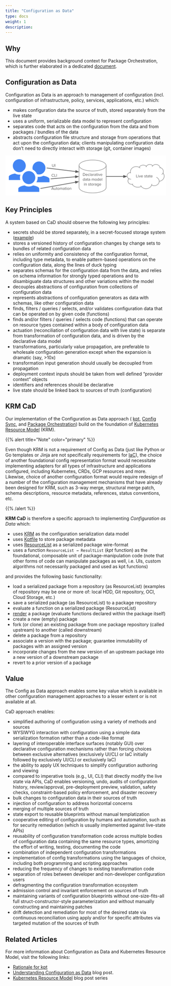 ```yaml
---
title: "Configuration as Data"
type: docs
weight: 1
description: 
---
```


## Why

This document provides background context for Package Orchestration, which is further elaborated in a dedicated
[document](package-orchestration.md).

## Configuration as Data

Configuration as Data is an approach to management of configuration (incl.
configuration of infrastructure, policy, services, applications, etc.) which:

* makes configuration data the source of truth, stored separately from the live
  state
* uses a uniform, serializable data model to represent configuration
* separates code that acts on the configuration from the data and from packages
  / bundles of the data
* abstracts configuration file structure and storage from operations that act
  upon the configuration data; clients manipulating configuration data don’t
  need to directly interact with storage (git, container images)

![CaD Overview](/static/images/porch/CaD-Overview.svg)

## Key Principles

A system based on CaD should observe the following key principles:

* secrets should be stored separately, in a secret-focused storage system
  ([example](https://cloud.google.com/secret-manager))
* stores a versioned history of configuration changes by change sets to bundles
  of related configuration data
* relies on uniformity and consistency of the configuration format, including
  type metadata, to enable pattern-based operations on the configuration data,
  along the lines of duck typing
* separates schemas for the configuration data from the data, and relies on
  schema information for strongly typed operations and to disambiguate data
  structures and other variations within the model
* decouples abstractions of configuration from collections of configuration data
* represents abstractions of configuration generators as data with schemas, like
  other configuration data
* finds, filters / queries / selects, and/or validates configuration data that
  can be operated on by given code (functions)
* finds and/or filters / queries / selects code (functions) that can operate on
  resource types contained within a body of configuration data
* actuation (reconciliation of configuration data with live state) is separate
  from transformation of configuration data, and is driven by the declarative
  data model
* transformations, particularly value propagation, are preferable to wholesale
  configuration generation except when the expansion is dramatic (say, >10x)
* transformation input generation should usually be decoupled from propagation
* deployment context inputs should be taken from well defined “provider context”
  objects
* identifiers and references should be declarative
* live state should be linked back to sources of truth (configuration)

## KRM CaD

Our implementation of the Configuration as Data approach (
[kpt](https://kpt.dev),
[Config Sync](https://cloud.google.com/anthos-config-management/docs/config-sync-overview),
and [Package Orchestration](https://github.com/nephio-project/porch))
build on the foundation of
[Kubernetes Resource Model](https://github.com/kubernetes/design-proposals-archive/blob/main/architecture/resource-management.md)
(KRM).

{{% alert title="Note" color="primary" %}}

Even though KRM is not a requirement of Config as Data (just like
Python or Go templates or Jinja are not specifically requirements for
[IaC](https://en.wikipedia.org/wiki/Infrastructure_as_code)), the choice of
another foundational config representation format would necessitate
implementing adapters for all types of infrastructure and applications
configured, including Kubernetes, CRDs, GCP resources and more. Likewise, choice
of another configuration format would require redesign of a number of the
configuration management mechanisms that have already been designed for KRM,
such as 3-way merge, structural merge patch, schema descriptions, resource
metadata, references, status conventions, etc.

{{% /alert %}}


**KRM CaD** is therefore a specific approach to implementing *Configuration as Data* which:

* uses [KRM](https://github.com/kubernetes/design-proposals-archive/blob/main/architecture/resource-management.md)
  as the configuration serialization data model
* uses [Kptfile](https://kpt.dev/reference/schema/kptfile/) to store package metadata
* uses [ResourceList](https://kpt.dev/reference/schema/resource-list/) as a serialized package wire-format
* uses a function `ResourceList → ResultList` (*kpt* function) as the foundational, composable unit of
  package-manipulation code (note that other forms of code can manipulate packages as well, i.e. UIs, custom algorithms
  not necessarily packaged and used as kpt functions)

and provides the following basic functionality:

* load a serialized package from a repository (as ResourceList) (examples of repository may be one or more of: local
  HDD, Git repository, OCI, Cloud Storage, etc.)
* save a serialized package (as ResourceList) to a package repository
* evaluate a function on a serialized package (ResourceList)
* [render](https://kpt.dev/book/04-using-functions/01-declarative-function-execution) a package (evaluate functions
  declared within the package itself)
* create a new (empty) package
* fork (or clone) an existing package from one package repository (called upstream) to another (called downstream)
* delete a package from a repository
* associate a version with the package; guarantee immutability of packages with an assigned version
* incorporate changes from the new version of an upstream package into a new version of a downstream package
* revert to a prior version of a package

## Value

The Config as Data approach enables some key value which is available in other
configuration management approaches to a lesser extent or is not available
at all.

CaD approach enables:

* simplified authoring of configuration using a variety of methods and sources
* WYSIWYG interaction with configuration using a simple data serialization formation rather than a code-like format
* layering of interoperable interface surfaces (notably GUI) over declarative configuration mechanisms rather than
  forcing choices between exclusive alternatives (exclusively UI/CLI or IaC initially followed by exclusively
  UI/CLI or exclusively IaC)
* the ability to apply UX techniques to simplify configuration authoring and viewing
* compared to imperative tools (e.g., UI, CLI) that directly modify the live state via APIs, CaD enables versioning,
  undo, audits of configuration history, review/approval, pre-deployment preview, validation, safety checks,
  constraint-based policy enforcement, and disaster recovery
* bulk changes to configuration data in their sources of truth
* injection of configuration to address horizontal concerns
* merging of multiple sources of truth
* state export to reusable blueprints without manual templatization
* cooperative editing of configuration by humans and automation, such as for security remediation (which is usually
  implemented against live-state APIs)
* reusability of configuration transformation code across multiple bodies of configuration data containing the same
  resource types, amortizing the effort of writing, testing, documenting the code
* combination of independent configuration transformations
* implementation of config transformations using the languages of choice, including both programming and scripting
  approaches
* reducing the frequency of changes to existing transformation code
* separation of roles between developer and non-developer configuration users
* defragmenting the configuration transformation ecosystem
* admission control and invariant enforcement on sources of truth
* maintaining variants of configuration blueprints without one-size-fits-all full struct-constructor-style
  parameterization and without manually constructing and maintaining patches
* drift detection and remediation for most of the desired state via continuous reconciliation using apply and/or for
  specific attributes via targeted mutation of the sources of truth

## Related Articles

For more information about Configuration as Data and Kubernetes Resource Model,
visit the following links:

* [Rationale for kpt](https://kpt.dev/guides/rationale)
* [Understanding Configuration as Data](https://cloud.google.com/blog/products/containers-kubernetes/understanding-configuration-as-data-in-kubernetes)
  blog post.
* [Kubernetes Resource Model](https://cloud.google.com/blog/topics/developers-practitioners/build-platform-krm-part-1-whats-platform)
  blog post series
